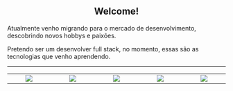 <h2 align="center"> Welcome!</h2>

<p>Atualmente venho migrando para o mercado de desenvolvimento, descobrindo novos hobbys e paixões.</p>
<p>Pretendo ser um desenvolver full stack, no momento, essas são as tecnologias que venho aprendendo.</p>
<hr />

<table align='center' width="100">
<tr>
    <td align='center' width="150">
        <img src="https://cdn.jsdelivr.net/gh/devicons/devicon@latest/icons/csharp/csharp-original.svg">
    </td>
    <td align='center' width="150">
        <img src="https://cdn.jsdelivr.net/gh/devicons/devicon@latest/icons/html5/html5-original.svg">
    </td>
    <td align='center' width="150">
        <img src="https://cdn.jsdelivr.net/gh/devicons/devicon@latest/icons/css3/css3-original.svg">
    </td>
    <td align='center' width="150">
        <img src="https://cdn.jsdelivr.net/gh/devicons/devicon@latest/icons/javascript/javascript-original.svg">
    </td>
  <td align='center' width="150">
        <img src="https://cdn.jsdelivr.net/gh/devicons/devicon@latest/icons/mysql/mysql-original-wordmark.svg">
  </td>
</tr>
</table>
